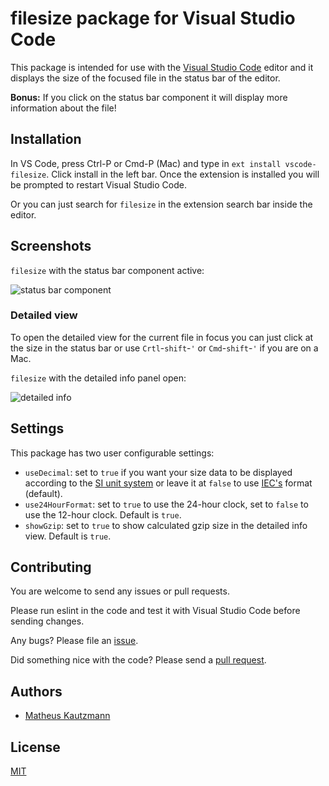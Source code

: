 # filesize package for Visual Studio Code

This package is intended for use with the [Visual Studio Code](https://code.visualstudio.com) editor and it displays the size of the focused file in the status bar of the editor.

**Bonus:** If you click on the status bar component it will display more information about the file!

## Installation

In VS Code, press Ctrl-P or Cmd-P (Mac) and type in `ext install vscode-filesize`. Click install in the left bar. Once the extension is installed you will be prompted to restart Visual Studio Code.

Or you can just search for `filesize` in the extension search bar inside the editor.

## Screenshots

`filesize` with the status bar component active:

![status bar component](https://cldup.com/_Y52O-UfkK.jpg)
 
### Detailed view

To open the detailed view for the current file in focus you can just click at the size in the status bar or use `Crtl`-`shift`-`'` or `Cmd`-`shift`-`'` if you are on a Mac.

`filesize` with the detailed info panel open:

![detailed info](https://cldup.com/x6qsyVLtee.jpg)

## Settings

This package has two user configurable settings:

- `useDecimal`: set to `true` if you want your size data to be displayed according to the [SI unit system](https://en.wikipedia.org/wiki/International_System_of_Units) or leave it at `false` to use [IEC's](https://en.wikipedia.org/wiki/Binary_prefix) format (default).
- `use24HourFormat`: set to `true` to use the 24-hour clock, set to `false` to use the 12-hour clock. Default is `true`.
- `showGzip`: set to `true` to show calculated gzip size in the detailed info view. Default is `true`.

## Contributing

You are welcome to send any issues or pull requests.

Please run eslint in the code and test it with Visual Studio Code before sending changes.

Any bugs? Please file an [issue](https://github.com/mkxml/vscode-filesize/issues/new).

Did something nice with the code? Please send a [pull request](https://github.com/mkxml/vscode-filesize/pulls).

## Authors

- [Matheus Kautzmann](https://github.com/mkxml)

## License

[MIT](LICENSE)
